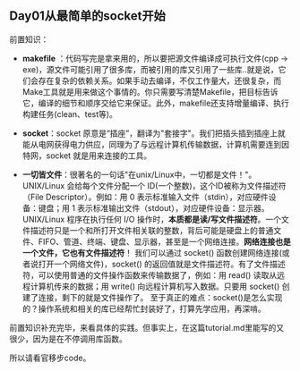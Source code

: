 ## Day01从最简单的socket开始
前置知识：
- **makefile** ：代码写完是拿来用的，所以要把源文件编译成可执行文件(cpp -> exe)，源文件可能引用了很多库，而被引用的库又引用了一些库..就是说，它们会存在复杂的依赖关系。如果手动去编译，不仅工作量大，还很复杂，而Make工具就是用来做这个事情的。你只需要写清楚Makefile，把目标告诉它，编译的细节和顺序交给它来保证。此外，makefile还支持增量编译、执行构建任务(clean、test等)。

- **socket**：socket 原意是“插座”，翻译为"套接字"。我们把插头插到插座上就能从电网获得电力供应，同理为了与远程计算机传输数据，计算机需要连到因特网，socket 就是用来连接的工具。

- **一切皆文件**：很著名的一句话"在unix/Linux中，一切都是文件！"。
UNIX/Linux 会给每个文件分配一个 ID(一个整数)，这个ID被称为文件描述符（File Descriptor）。例如：用 0 表示标准输入文件（stdin），对应硬件设备：键盘；用 1 表示标准输出文件（stdout），对应硬件设备：显示器。UNIX/Linux 程序在执行任何 I/O 操作时，**本质都是读/写文件描述符**。一个文件描述符只是一个和所打开文件相关联的整数，背后可能是硬盘上的普通文件、FIFO、管道、终端、键盘、显示器，甚至是一个网络连接。**网络连接也是一个文件，它也有文件描述符**！
我们可以通过 socket() 函数创建网络连接(或者说打开一个网络文件)，socket() 的返回值就是文件描述符。有了文件描述符，可以使用普通的文件操作函数来传输数据了，例如：用 read() 读取从远程计算机传来的数据；用 write() 向远程计算机写入数据。只要用 socket() 创建了连接，剩下的就是文件操作了。
至于真正的难点：socket()是怎么实现的？操作系统和相关的库已经帮忙封装好了，打算先学应用，再深啃。

前置知识补充完毕，来看具体的实践。但事实上，在这篇tutorial.md里能写的又很少，因为是在不停调用库函数。

所以请看官移步code。
